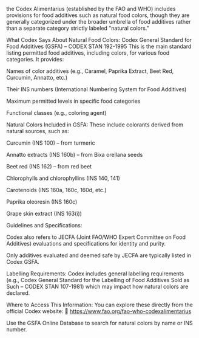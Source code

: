 
the Codex Alimentarius (established by the FAO and WHO) includes provisions for food additives such as natural food colors, though they are generally categorized under the broader umbrella of food additives rather than a separate category strictly labeled "natural colors."

What Codex Says About Natural Food Colors:
Codex General Standard for Food Additives (GSFA) – CODEX STAN 192-1995
This is the main standard listing permitted food additives, including colors, for various food categories. It provides:

Names of color additives (e.g., Caramel, Paprika Extract, Beet Red, Curcumin, Annatto, etc.)

Their INS numbers (International Numbering System for Food Additives)

Maximum permitted levels in specific food categories

Functional classes (e.g., coloring agent)

Natural Colors Included in GSFA:
These include colorants derived from natural sources, such as:

Curcumin (INS 100) – from turmeric

Annatto extracts (INS 160b) – from Bixa orellana seeds

Beet red (INS 162) – from red beet

Chlorophylls and chlorophyllins (INS 140, 141)

Carotenoids (INS 160a, 160c, 160d, etc.)

Paprika oleoresin (INS 160c)

Grape skin extract (INS 163(i))

Guidelines and Specifications:

Codex also refers to JECFA (Joint FAO/WHO Expert Committee on Food Additives) evaluations and specifications for identity and purity.

Only additives evaluated and deemed safe by JECFA are typically listed in Codex GSFA.

Labelling Requirements:
Codex includes general labelling requirements (e.g., Codex General Standard for the Labelling of Food Additives Sold as Such – CODEX STAN 107-1981) which may impact how natural colors are declared.

Where to Access This Information:
You can explore these directly from the official Codex website:
📌 https://www.fao.org/fao-who-codexalimentarius

Use the GSFA Online Database to search for natural colors by name or INS number.

